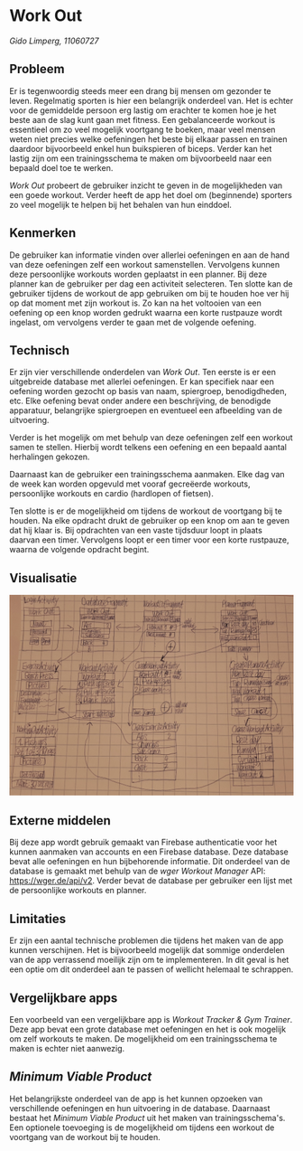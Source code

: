 # Work Out
*Gido Limperg, 11060727*

## Probleem
Er is tegenwoordig steeds meer een drang bij mensen om gezonder te leven.
Regelmatig sporten is hier een belangrijk onderdeel van.
Het is echter voor de gemiddelde persoon erg lastig om erachter te komen
hoe je het beste aan de slag kunt gaan met fitness.
Een gebalanceerde workout is essentieel om zo veel mogelijk voortgang te boeken,
maar veel mensen weten niet precies welke oefeningen het beste bij elkaar passen
en trainen daardoor bijvoorbeeld enkel hun buikspieren of biceps.
Verder kan het lastig zijn om een trainingsschema te maken om bijvoorbeeld
naar een bepaald doel toe te werken.

*Work Out* probeert de gebruiker inzicht te geven in de mogelijkheden
van een goede workout. Verder heeft de app het doel om (beginnende)
sporters zo veel mogelijk te helpen bij het behalen van hun einddoel.

## Kenmerken
De gebruiker kan informatie vinden over allerlei oefeningen
en aan de hand van deze oefeningen zelf een workout samenstellen.
Vervolgens kunnen deze persoonlijke workouts worden geplaatst in een planner.
Bij deze planner kan de gebruiker per dag een activiteit selecteren.
Ten slotte kan de gebruiker tijdens de workout de app gebruiken om
bij te houden hoe ver hij op dat moment met zijn workout is.
Zo kan na het voltooien van een oefening op een knop worden gedrukt
waarna een korte rustpauze wordt ingelast, om vervolgens verder te gaan
met de volgende oefening.

## Technisch
Er zijn vier verschillende onderdelen van *Work Out*.
Ten eerste is er een uitgebreide database met allerlei oefeningen.
Er kan specifiek naar een oefening worden gezocht op basis van naam,
spiergroep, benodigdheden, etc.
Elke oefening bevat onder andere een beschrijving,
de benodigde apparatuur, belangrijke spiergroepen en eventueel
een afbeelding van de uitvoering.

Verder is het mogelijk om met behulp van deze oefeningen
zelf een workout samen te stellen. Hierbij wordt telkens een oefening en
een bepaald aantal herhalingen gekozen.

Daarnaast kan de gebruiker een trainingsschema aanmaken.
Elke dag van de week kan worden opgevuld met vooraf gecreëerde workouts,
persoonlijke workouts en cardio (hardlopen of fietsen).

Ten slotte is er de mogelijkheid om tijdens de workout de voortgang bij te houden.
Na elke opdracht drukt de gebruiker op een knop om aan te geven dat hij klaar is.
Bij opdrachten van een vaste tijdsduur loopt in plaats daarvan een timer.
Vervolgens loopt er een timer voor een korte rustpauze,
waarna de volgende opdracht begint.

## Visualisatie

![](doc/design.jpg)


## Externe middelen
Bij deze app wordt gebruik gemaakt van Firebase authenticatie voor het kunnen
aanmaken van accounts en een Firebase database.
Deze database bevat alle oefeningen en hun bijbehorende informatie.
Dit onderdeel van de database is gemaakt met behulp van de *wger Workout Manager* API:
https://wger.de/api/v2.
Verder bevat de database per gebruiker een lijst met de persoonlijke workouts en planner.

## Limitaties
Er zijn een aantal technische problemen die tijdens het maken van de app kunnen verschijnen.
Het is bijvoorbeeld mogelijk dat sommige onderdelen van de app verrassend moeilijk
zijn om te implementeren. In dit geval is het een optie om dit onderdeel aan
te passen of wellicht helemaal te schrappen.

## Vergelijkbare apps
Een voorbeeld van een vergelijkbare app is *Workout Tracker & Gym Trainer*.
Deze app bevat een grote database met oefeningen en het is ook mogelijk
om zelf workouts te maken. De mogelijkheid om een trainingsschema te maken
is echter niet aanwezig.

## *Minimum Viable Product*
Het belangrijkste onderdeel van de app is het kunnen opzoeken van verschillende
oefeningen en hun uitvoering in de database. Daarnaast bestaat het
*Minimum Viable Product* uit het maken van trainingsschema's.
Een optionele toevoeging is de mogelijkheid om tijdens
een workout de voortgang van de workout bij te houden.

